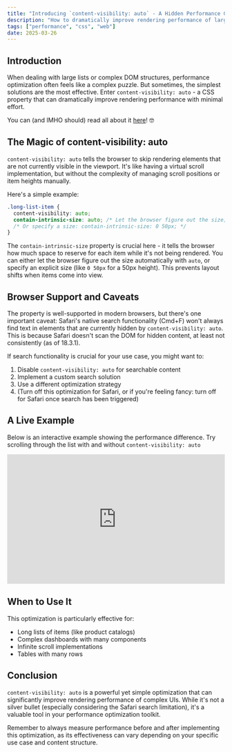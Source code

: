 ```yaml
---
title: "Introducing `content-visibility: auto` - A Hidden Performance Gem"
description: "How to dramatically improve rendering performance of large lists and complex DOMs with a single CSS property"
tags: ["performance", "css", "web"]
date: 2025-03-26
---
```


## Introduction

When dealing with large lists or complex DOM structures, performance optimization often feels like a complex puzzle. But sometimes, the simplest solutions are the most effective. Enter `content-visibility: auto` - a CSS property that can dramatically improve rendering performance with minimal effort.

You can (and IMHO should) read all about it [here](https://developer.mozilla.org/en-US/docs/Web/CSS/content-visibility)! 🤓

## The Magic of content-visibility: auto

`content-visibility: auto` tells the browser to skip rendering elements that are not currently visible in the viewport. It's like having a virtual scroll implementation, but without the complexity of managing scroll positions or item heights manually.

Here's a simple example:

```css
.long-list-item {
  content-visibility: auto;
  contain-intrinsic-size: auto; /* Let the browser figure out the size; measured size is then stored even when element is not rendered  */
  /* Or specify a size: contain-intrinsic-size: 0 50px; */
}
```

The `contain-intrinsic-size` property is crucial here - it tells the browser how much space to reserve for each item while it's not being rendered. You can either let the browser figure out the size automatically with `auto`, or specify an explicit size (like `0 50px` for a 50px height). This prevents layout shifts when items come into view.

## Browser Support and Caveats

The property is well-supported in modern browsers, but there's one important caveat: Safari's native search functionality (Cmd+F) won't always find text in elements that are currently hidden by `content-visibility: auto`. This is because Safari doesn't scan the DOM for hidden content, at least not consistently (as of 18.3.1).

If search functionality is crucial for your use case, you might want to:

1. Disable `content-visibility: auto` for searchable content
2. Implement a custom search solution
3. Use a different optimization strategy
4. (Turn off this optimization for Safari, or if you're feeling fancy: turn off for Safari once search has been triggered)

## A Live Example

Below is an interactive example showing the performance difference. Try scrolling through the list with and without `content-visibility: auto`

<iframe height="300" style="width: 100%;" scrolling="no" title="content-visibility" src="https://codepen.io/cekrem/embed/preview/MYWBzOZ?default-tab=result" frameborder="no" loading="lazy" allowtransparency="true" allowfullscreen="true">
  See the Pen <a href="https://codepen.io/cekrem/pen/MYWBzOZ">
  content-visibility</a> by Christian Ekrem (<a href="https://codepen.io/cekrem">@cekrem</a>)
  on <a href="https://codepen.io">CodePen</a>.
</iframe>

## When to Use It

This optimization is particularly effective for:

- Long lists of items (like product catalogs)
- Complex dashboards with many components
- Infinite scroll implementations
- Tables with many rows

## Conclusion

`content-visibility: auto` is a powerful yet simple optimization that can significantly improve rendering performance of complex UIs. While it's not a silver bullet (especially considering the Safari search limitation), it's a valuable tool in your performance optimization toolkit.

Remember to always measure performance before and after implementing this optimization, as its effectiveness can vary depending on your specific use case and content structure.
